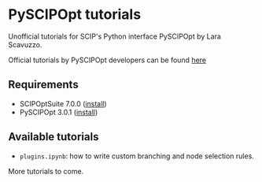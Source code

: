 # PySCIPOpt tutorials

Unofficial tutorials for SCIP's Python interface PySCIPOpt by Lara Scavuzzo.

Official tutorials by PySCIPOpt developers can be found [here](https://github.com/SCIP-Interfaces/PySCIPOpt/tree/master/examples)

## Requirements
- SCIPOptSuite 7.0.0 ([install](https://scipopt.org/index.php#download))
- PySCIPOpt 3.0.1 ([install](https://github.com/SCIP-Interfaces/PySCIPOpt))

## Available tutorials
- `plugins.ipynb`: how to write custom branching and node selection rules.

More tutorials to come.
